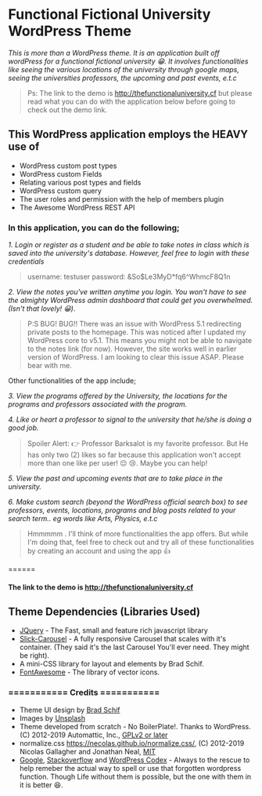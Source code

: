 # Functional Fictional University WordPress Theme
*This is more than a WordPress theme. It is an application built off wordPress for a functional fictional university :grin:. It involves functionalities like seeing the various locations of the university through google maps, seeing the universities professors, the upcoming and past events, e.t.c*

> Ps: The link to the demo is http://thefunctionaluniversity.cf but please read what you can do with the application below before going to check out the demo link.

## This WordPress application employs the HEAVY use of
* WordPress custom post types
* WordPress custom Fields
* Relating various post types and fields
* WordPress custom query
* The user roles and permission with the help of members plugin
* The Awesome WordPress REST API


### In this application, you can do the following;

*1. Login or register as a student and be able to take notes in class which is saved into the university's database. However, feel free to login with these credentials*

> username: testuser
> password: &So$Le3MyD*fq6^WhmcF8Q1n

*2. View the notes you've written anytime you login. You won't have to see the almighty WordPress admin dashboard that could get you overwhelmed. (Isn't that lovely! :grinning:)*.

> P:S BUG! BUG!! There was an issue with WordPress 5.1 redirecting private posts to the homepage. This was noticed after I updated my WordPress core to v5.1. This means you might not be able to navigate to the notes link (for now). However, the site works well in earlier version of WordPress. I am looking to clear this issue ASAP. Please bear with me.

Other functionalities of the app include;

*3. View the programs offered by the University, the locations for the programs and professors associated with the program.*

*4. Like or heart a professor to signal to the university that he/she is doing a good job.*
> Spoiler Alert: :point_right: Professor Barksalot is my favorite professor. But He has only two (2) likes so far because this application won't accept more than one like per user! :pensive: :cry:. Maybe you can help!

*5. View the past and upcoming events that are to take place in the university.*

*6. Make custom search (beyond the WordPress official search box) to see professors, events, locations, programs and blog posts related to your search term.. eg words like Arts, Physics, e.t.c*

> Hmmmmm . I'll think of more functionalities the app offers. But while I'm doing that, feel free to check out and try all of these functionalities by creating an account and using the app :thumbsup:

======

#### The link to the demo is http://thefunctionaluniversity.cf

## Theme Dependencies (Libraries Used)
* [JQuery](https://jquery.com) - The Fast, small and feature rich javascript library
* [Slick-Carousel](https://kenwheeler.github.io/slick/) - A fully responsive Carousel that scales with it's container. (They said it's the last Carousel You'll ever need. They might be right).
* A mini-CSS library for layout and elements by Brad Schif.
* [FontAwesome](https://fontawesome.com) - The library of vector icons.

### =========== Credits ===========
* Theme UI design by [Brad Schif]()
* Images by [Unsplash](https://unsplash.com)
* Theme developed from scratch - No BoilerPlate!. Thanks to WordPress. (C) 2012-2019 Automattic, Inc., [GPLv2 or later](https://www.gnu.org/licenses/gpl-2.0.html)
* normalize.css https://necolas.github.io/normalize.css/, (C) 2012-2019 Nicolas Gallagher and Jonathan Neal, [MIT](https://opensource.org/licenses/MIT)
* [Google](https://google.com), [Stackoverflow](https://stackoverflow.com) and [WordPress Codex](https://codex.wordpress.org) - Always to the rescue to help  remeber the actual way to spell or use that forgotten wordpress function. Though Life without them is possible, but the one with them in it is better :laughing:.


